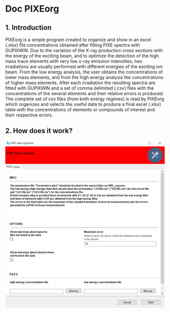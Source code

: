 # Doc PIXEorg

##  1.	Introduction
PIXEorg is a simple program created to organize and show in an excel (.xlsx) file concentrations obtained after fitting PIXE spectra with GUPIXWIN. Due to the variation of the X-ray production cross sections with the energy of the exciting beam, and to optimize the detection of the high mass trace elements with very low x-ray emission intensities, two irradiations are usually performed with different energies of the exciting ion beam. From the low energy analysis, the user obtains the concentrations of lower mass elements, and from the high energy analysis the concentrations of higher mass elements. After each irradiation the resulting spectra are fitted with GUPIXWIN and a set of comma delimited (.csv) files with the concentrations of the several elements and their relative errors is produced. The complete set of csv files (from both energy regimes) is read by PIXEorg which organizes and selects the useful data to produce a final excel (.xlsx) table with the concentrations of elements or compounds of interest and their respective errors.

## 2. How does it work?
<p align="center">
  <img src="GUIPIXEorg.png" width="650" title="hover text">
</p>

